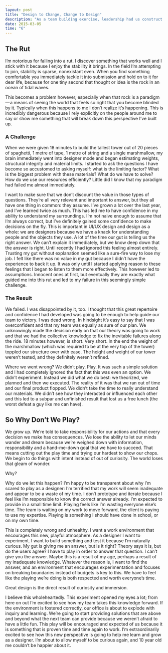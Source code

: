 ```yaml
---
layout: post
title: "Design to Change, Change to Design"
description: "As a team building exercise, leadership had us construct towers out of spaghetti, tape, string and a marshmallow. Despite the chaos that ensued, I discovered something very fundamental about myself."
date: 2015-03-05
time: "6"
---
```

## The Rut

I’m notorious for falling into a rut. I discover something that works well and I stick with it because I enjoy the stability it brings. In the field I’m attempting to join, stability is sparse, nonexistant even. When you find something comfortable you immediately tackle it into submission and hold on to it for dear life, because for one tiny second that thought or idea is the rock in an ocean of tidal waves.

This becomes a problem however, especially when that rock is a paradigm — a means of seeing the world that feels so right that you become blinded by it. Typically when this happens to me I don’t realize it’s happening. This is incredibly dangerous because I rely explicitly on the people around me to say or show me something that will break down this perspective I’ve built up.

### A Challenge

When we were given 18 minutes to build the tallest tower out of 20 pieces of spaghetti, 1 metre of tape, 1 metre of string and a single marshmallow, my brain immediately went into designer mode and began estimating weights, structural integrity and material limits. I started to ask the questions I have become so accustomed to asking myself: what is the limiting factor? What is the biggest problem with these materials? What do we have to solve? How do we use our resources efficiently? Little did I know that my paradigm had failed me almost immediately.

I want to make sure that we don’t discount the value in those types of questions. They’re all very relevant and important to answer, but they all have one thing in common: they assume. I’ve grown a lot over the last year, and I’ve learned twice as much. This has led me to have confidence in my ability to understand my surroundings. I’m not naive enough to assume that I’m always correct, but I’ve definitely gained some confidence to make decisions on the fly. This is important in UI/UX design and design as a whole: we are designers because we have a knack for understanding people and the objects they use. A lot of the time our gut is telling us the right answer. We can’t explain it immediately, but we know deep down that the answer is right. Until recently I had ignored this feeling almost entirely. Trusting my gut without explanation seemed like a sure-fire way to lose my job. I felt like there was no value in my gut because I didn’t have the experience to back it up. It was only until I started applying reason to these feelings that I began to listen to them more effectively. This however led to assumptions. Innocent ones at first, but eventually they are exactly what guided me into this rut and led to my failure in this seemingly simple challenge.

### The Result

We failed. I was disappointed by it, too. I thought that this great repertoire and confidence I had developed was going to be enough to help guide our team to victory. I was dead wrong. In hindsight it’s easy to say that I was overconfident and that my team was equally as sure of our plan. We unknowingly made the decision early on that our theory was going to work and that we had the collective knowledge to fix the inevitable failures along the ride. 18 minutes however, is short. Very short. In the end the weight of the marshmallow (which was required to be at the very top of the tower) toppled our structure over with ease. The height and weight of our tower weren’t tested, and they definitely weren’t refined.

Where we went wrong? We didn’t play. Play. It was such a simple solution and I had completely ignored the fact that this was even an option. We didn’t experiment. Instead we did what we do best: we theorized, we planned and then we executed. The reality of it was that we ran out of time and our final product flopped. We didn’t take the time to really understand our materials. We didn’t see how they interacted or influenced each other and this led to a subpar and unfinished result that lost us a free lunch (the worst defeat a guy like me can have).

## So Why Don’t We Play?

We grow up. We’re told to take responsibility for our actions and that every decision we make has consequences. We lose the ability to let our minds wander and dream because we’re weighed down with information, responsibility and a hand-me-down goal that we have to succeed. That means cutting out the play time and trying our hardest to show our chops. We begin to do things with intent instead of out of curiosity. The world loses that gleam of wonder.

<span class="tag">Why?</span>

Why do we let this happen? I’m happy to be transparent about why I’m scared to play as a designer: I’m terrified that my work will seem inadequate and appear to be a waste of my time. I don’t prototype and iterate because I feel like I’m responsible to know the correct answer already. I’m expected to provide in a small time limit. Playing feels like I’m wasting everyone else’s time. The team is waiting on my work to move forward, the client is paying to use my expertise. Playing is something I should have done in school, or on my own time.

This is completely wrong and unhealthy. I want a work environment that encourages this new, playful atmosphere. As a designer I want to experiment. I want to build something and test it because I’m naturally curious. My gut is giving me an answer, but is it right? Theory says it is, but do the users agree? I have to play in order to answer that question. I can’t give you the answer. Maybe this is a result of my age, perhaps a result of my inadequate knowledge. Whatever the reason is, I want to find the answer, and an environment that encourages experimentation and focuses on breaking boundaries instead of budgets is key to this. We have to feel like the playing we’re doing is both respected and worth everyone’s time.

<span class="tag">Great design is the direct result of curiosity and immersion.</span>

I believe this wholeheartedly. This experiment opened my eyes a lot; from here on out I’m excited to see how my team takes this knowledge forward. If the environment is fostered correctly, our office is about to explode with inquiry and learning. We’re going to start providing solutions that are above and beyond what the next team can provide because we weren’t afraid to have a little fun. This play will be encouraged and expected of us because it is something that is proven time and time again to work. I’m extraordinarily excited to see how this new perspective is going to help me learn and grow as a designer. I’m about to allow myself to be curious again, and 10 year old me couldn’t be happier about it.
